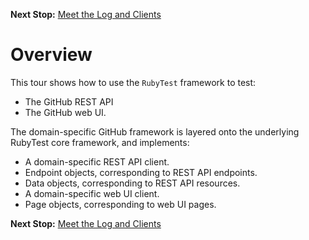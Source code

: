 <!--- GENERATED FILE, DO NOT EDIT --->
**Next Stop:** [Meet the Log and Clients](./Meet.md#meet-the-log-and-clients)


# Overview

This tour shows how to use the `RubyTest` framework to test:

- The GitHub REST API
- The GitHub web UI.

The domain-specific GitHub framework is layered onto the underlying RubyTest core framework, and implements:

- A domain-specific REST API client.
- Endpoint objects, corresponding to REST API endpoints.
- Data objects, corresponding to REST API resources.
- A domain-specific web UI client.
- Page objects, corresponding to web UI pages.

**Next Stop:** [Meet the Log and Clients](./Meet.md#meet-the-log-and-clients)

